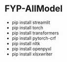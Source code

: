 # FYP-AllModel

- pip install streamlit
- pip install torch
- pip install transformers
- pip install pytorch-crf
- pip install nltk
- pip install openpyxl
- pip install xlsxwriter
